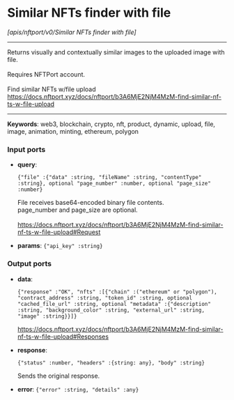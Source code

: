 # Similar NFTs finder with file

_[apis/nftport/v0/Similar NFTs finder with file]_

---

Returns visually and contextually similar images to the uploaded image with file.<br>
<br>
Requires NFTPort account.<br>
<br>
Find similar NFTs w/file upload<br>
https://docs.nftport.xyz/docs/nftport/b3A6MjE2NjM4MzM-find-similar-nf-ts-w-file-upload<br>

---

__Keywords__: web3, blockchain, crypto, nft, product, dynamic, upload, file, image, animation, minting, ethereum, polygon

### Input ports

* __query__: 
    ```
    {"file" :{"data" :string, "fileName" :string, "contentType" :string}, optional "page_number" :number, optional "page_size" :number}
    ```

    File receives base64-encoded binary file contents.<br>
    page_number and page_size are optional. <br>
    <br>
    https://docs.nftport.xyz/docs/nftport/b3A6MjE2NjM4MzM-find-similar-nf-ts-w-file-upload#Request<br>


* __params__: ` {"api_key" :string} `

### Output ports

* __data__: 
    ```
    {"response" :"OK", "nfts" :[{"chain" :("ethereum" or "polygon"), "contract_address" :string, "token_id" :string, optional "cached_file_url" :string, optional "metadata" :{"description" :string, "background_color" :string, "external_url" :string, "image" :string}}]}
    ```

    https://docs.nftport.xyz/docs/nftport/b3A6MjE2NjM4MzM-find-similar-nf-ts-w-file-upload#Responses<br>


* __response__: 
    ```
    {"status" :number, "headers" :{string: any}, "body" :string}
    ```

    Sends the original response.<br>


* __error__: ` {"error" :string, "details" :any} `

